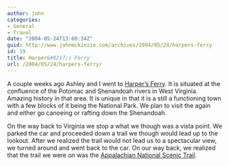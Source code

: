 ```yaml
---
author: john
categories:
- General
- Travel
date: "2004-05-24T13:00:34Z"
guid: http://www.johnmckinzie.com/archives/2004/05/24/harpers-ferry
id: 19
title: Harper&#8217;s Ferry
url: /2004/05/24/harpers-ferry/
---
```


A couple weeks ago Ashley and I went to [Harper&#8217;s Ferry](http://www.nps.gov/hafe/).<!--more--> It is situated at the confluence of the Potomac and Shenandoah rivers in West Virginia. Amazing history in that area. It is unique in that it is a still a functioning town with a few blocks of it being the National Park. We plan to visit the again and either go canoeing or rafting down the Shenandoah.

On the way back to Virginia we stop a what we though was a vista point. We parked the car and proceeded down a trail we though would lead up to the lookout. After we realized the trail would not lead us to a spectacular view, we turned around and went back to the car. On our way back, we realized that the trail we were on was the [Appalachian National Scenic Trail](http://www.nps.gov/appa/).
